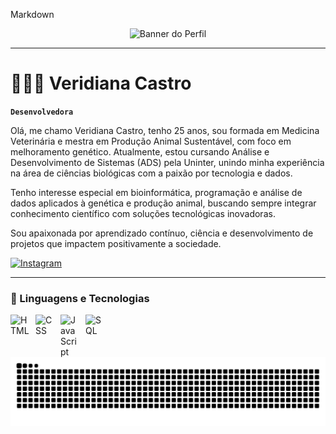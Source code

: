 Markdown

<p align="center">
  <img src="" alt="Banner do Perfil">
</p>

---

# 👩🏻‍💻 Veridiana Castro

**`Desenvolvedora`**

Olá, me chamo Veridiana Castro, tenho 25 anos, sou formada em Medicina Veterinária e mestra em Produção Animal Sustentável, com foco em melhoramento genético. Atualmente, estou cursando Análise e Desenvolvimento de Sistemas (ADS) pela Uninter, unindo minha experiência na área de ciências biológicas com a paixão por tecnologia e dados.

Tenho interesse especial em bioinformática, programação e análise de dados aplicados à genética e produção animal, buscando sempre integrar conhecimento científico com soluções tecnológicas inovadoras.

Sou apaixonada por aprendizado contínuo, ciência e desenvolvimento de projetos que impactem positivamente a sociedade. 

<p align="left">
    <a href="https://www.instagram.com/vericamposs?igsh=cTdiOTh4c3RyMW9z">
        <img 
            <a href="https://instagram.com/veridianacastro" target="_blank"><img src="https://img.shields.io/badge/Instagram-E4405F?style=for-the-badge&logo=instagram&logoColor=white" alt="Instagram"></a>
        
   
</p>

---

### 🤖 Linguagens e Tecnologias

<img 
    align="left" 
    alt="HTML"
    title="HTML" 
    width="30px" 
    style="padding-right: 10px;" 
    src="https://cdn.jsdelivr.net/gh/devicons/devicon@latest/icons/html5/html5-original.svg" 
/>
<img 
    align="left" 
    alt="CSS" 
    title="CSS"
    width="30px" 
    style="padding-right: 10px;" 
    src="https://cdn.jsdelivr.net/gh/devicons/devicon@latest/icons/css3/css3-original.svg" 
/>
<img 
    align="left" 
    alt="JavaScript" 
    title="JavaScript"
    width="30px" 
    style="padding-right: 10px;" 
    src="https://cdn.jsdelivr.net/gh/devicons/devicon@latest/icons/javascript/javascript-original.svg" 
/>
<img 
    align="left" 
    alt="SQL" 
    title="SQL"
    width="30px" 
    style="padding-right: 10px;" 
    src= "https://cdn.jsdelivr.net/gh/devicons/devicon@latest/icons/aarch64/aarch64-original.svg" />



    
  <source media="(prefers-color-scheme: dark)" srcset="https://raw.githubusercontent.com/veridianacastro/veridianacastro/output/github-contribution-grid-snake-dark.svg">
  <source media="(prefers-color-scheme: light)" srcset="https://raw.githubusercontent.com/veridianacastro/veridianacastro/output/github-contribution-grid-snake.svg">
  <img alt="github contribution grid snake animation" src="https://raw.githubusercontent.com/veridianacastro/veridianacastro/output/github-contribution-grid-snake.svg">

          

<br/>
<br/>


